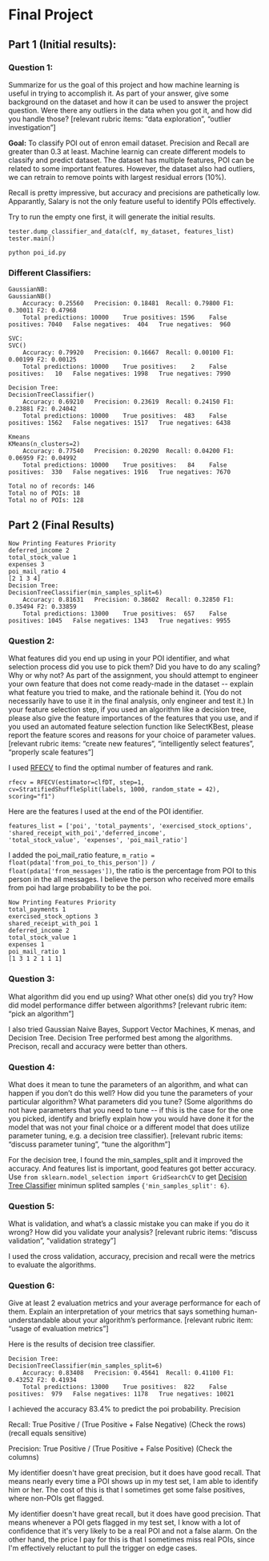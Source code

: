 # Final Project

## Part 1 (Initial results):
### Question 1:
Summarize for us the goal of this project and how machine learning is useful in trying to accomplish it. As part of your answer, give some background on the dataset and how it can be used to answer the project question. Were there any outliers in the data when you got it, and how did you handle those?  [relevant rubric items: “data exploration”, “outlier investigation”]

**Goal:** To classify POI out of enron email dataset. Precision and Recall are greater than 0.3 at least. Machine learnig can create different models to classify and predict dataset. The dataset has multiple features, POI can be related to some important features. However, the dataset also had outliers, we can retrain to remove points with largest residual errors (10%).

Recall is pretty impressive, but accuracy and precisions are pathetically low. Apparantly, Salary is not the only feature useful to identify POIs effectively.

Try to run the empty one first, it will generate the initial results.

```
tester.dump_classifier_and_data(clf, my_dataset, features_list)
tester.main()
```
```
python poi_id.py  
```

### Different Classifiers:
```
GaussianNB:
GaussianNB()
	Accuracy: 0.25560	Precision: 0.18481	Recall: 0.79800	F1: 0.30011	F2: 0.47968
	Total predictions: 10000	True positives: 1596	False positives: 7040	False negatives:  404	True negatives:  960

SVC:
SVC()
	Accuracy: 0.79920	Precision: 0.16667	Recall: 0.00100	F1: 0.00199	F2: 0.00125
	Total predictions: 10000	True positives:    2	False positives:   10	False negatives: 1998	True negatives: 7990

Decision Tree:
DecisionTreeClassifier()
	Accuracy: 0.69210	Precision: 0.23619	Recall: 0.24150	F1: 0.23881	F2: 0.24042
	Total predictions: 10000	True positives:  483	False positives: 1562	False negatives: 1517	True negatives: 6438

Kmeans
KMeans(n_clusters=2)
	Accuracy: 0.77540	Precision: 0.20290	Recall: 0.04200	F1: 0.06959	F2: 0.04992
	Total predictions: 10000	True positives:   84	False positives:  330	False negatives: 1916	True negatives: 7670

Total no of records: 146
Total no of POIs: 18
Total no of POIs: 128
```

## Part 2 (Final Results)

```
Now Printing Features Priority
deferred_income 2
total_stock_value 1
expenses 3
poi_mail_ratio 4
[2 1 3 4]
Decision Tree:
DecisionTreeClassifier(min_samples_split=6)
	Accuracy: 0.81631	Precision: 0.38602	Recall: 0.32850	F1: 0.35494	F2: 0.33859
	Total predictions: 13000	True positives:  657	False positives: 1045	False negatives: 1343	True negatives: 9955
```
### Question 2:
What features did you end up using in your POI identifier, and what selection process did you use to pick them? 
Did you have to do any scaling? Why or why not? As part of the assignment, 
you should attempt to engineer your own feature that does not come ready-made in the dataset -- 
explain what feature you tried to make, and the rationale behind it. 
(You do not necessarily have to use it in the final analysis, only engineer and test it.) 
In your feature selection step, if you used an algorithm like a decision tree, 
please also give the feature importances of the features that you use, 
and if you used an automated feature selection function like SelectKBest, 
please report the feature scores and reasons for your choice of parameter values.
[relevant rubric items: “create new features”, “intelligently select features”, “properly scale features”]

I used [RFECV](https://scikit-learn.org/stable/modules/generated/sklearn.feature_selection.RFECV.html) to find the optimal number of features and rank.
```from sklearn.feature_selection import RFECV
rfecv = RFECV(estimator=clfDT, step=1, cv=StratifiedShuffleSplit(labels, 1000, random_state = 42), scoring="f1")
``` 
Here are the features I used at the end of the POI identifier.
```
features_list = ['poi', 'total_payments', 'exercised_stock_options', 'shared_receipt_with_poi','deferred_income', 
'total_stock_value', 'expenses', 'poi_mail_ratio']
```
I added the poi_mail_ratio feature, ```m_ratio = float(pdata['from_poi_to_this_person']) / float(pdata['from_messages'])```, 
the ratio is the percentage from POI to this person in the all messages. I believe the person who received more emails from poi had large probability to be the poi.
```
Now Printing Features Priority
total_payments 1
exercised_stock_options 3
shared_receipt_with_poi 1
deferred_income 2
total_stock_value 1
expenses 1
poi_mail_ratio 1
[1 3 1 2 1 1 1]
```
### Question 3:
What algorithm did you end up using? What other one(s) did you try? How did model performance differ between algorithms?  [relevant rubric item: “pick an algorithm”]

I also tried Gaussian Naive Bayes, Support Vector Machines, K menas, and Decision Tree. Decision Tree performed best among the algorithms. Precison, recall and accuracy were better than others.

### Question 4:
What does it mean to tune the parameters of an algorithm, and what can happen if you don’t do this well?  How did you tune the parameters of your particular algorithm? What parameters did you tune? (Some algorithms do not have parameters that you need to tune -- if this is the case for the one you picked, identify and briefly explain how you would have done it for the model that was not your final choice or a different model that does utilize parameter tuning, e.g. a decision tree classifier).  [relevant rubric items: “discuss parameter tuning”, “tune the algorithm”]

For the decision tree, I found the min_samples_split and it improved the accuracy. And features list is important, good features got better accuracy.
Use ```from sklearn.model_selection import GridSearchCV``` to get [Decision Tree Classifier](https://scikit-learn.org/stable/modules/generated/sklearn.tree.DecisionTreeClassifier.html) minimun splited samples ```{'min_samples_split': 6}```.

### Question 5:
What is validation, and what’s a classic mistake you can make if you do it wrong? How did you validate your analysis?  [relevant rubric items: “discuss validation”, “validation strategy”]

I used the cross validation, accuracy, precision and recall were the metrics to evaluate the algorithms.

### Question 6:
Give at least 2 evaluation metrics and your average performance for each of them.  Explain an interpretation of your metrics that says something human-understandable about your algorithm’s performance. [relevant rubric item: “usage of evaluation metrics”]

Here is the results of decision tree classifier.
```
Decision Tree:
DecisionTreeClassifier(min_samples_split=6)
	Accuracy: 0.83408	Precision: 0.45641	Recall: 0.41100	F1: 0.43252	F2: 0.41934
	Total predictions: 13000	True positives:  822	False positives:  979	False negatives: 1178	True negatives: 10021
```
I achieved the accuracy 83.4% to predict the poi probability. Precision 

Recall: True Positive / (True Positive + False Negative) (Check the rows) (recall equals sensitive)

Precision: True Positive / (True Positive + False Positive) (Check the columns)

My identifier doesn't have great precision, but it does have good recall. That means nearly every time a POI shows up in my test set, I am able to identify him or her. The cost of this is that I sometimes get some false positives, where non-POIs get flagged.

My identifier doesn't have great recall, but it does have good precision. That means whenever a POI gets flagged in my test set, I know with a lot of confidence that it's very likely to be a real POI and not a false alarm. On the other hand, the price I pay for this is that I sometimes miss real POIs, since I'm effectively reluctant to pull the trigger on edge cases.
